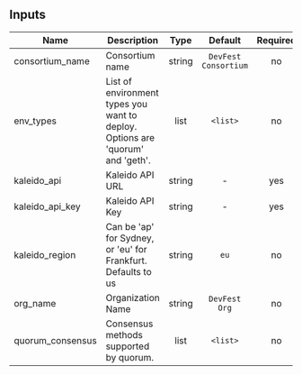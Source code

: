 ## Inputs

| Name | Description | Type | Default | Required |
|------|-------------|:----:|:-----:|:-----:|
| consortium_name | Consortium name | string | `DevFest Consortium` | no |
| env_types | List of environment types you want to deploy. Options are 'quorum' and 'geth'. | list | `<list>` | no |
| kaleido_api | Kaleido API URL | string | - | yes |
| kaleido_api_key | Kaleido API Key | string | - | yes |
| kaleido_region | Can be 'ap' for Sydney, or 'eu' for Frankfurt. Defaults to us | string | `eu` | no |
| org_name | Organization Name | string | `DevFest Org` | no |
| quorum_consensus | Consensus methods supported by quorum. | list | `<list>` | no |


